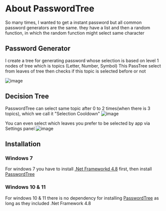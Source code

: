 # About PasswordTree

So many times, I wanted to get a instant password but all common password generators are the same. they have a list and then a random function, in which the random function might select same character

## Password Generator
I create a tree for generating password whose selection is based on level 1 nodes of tree which is topics (Letter, Number, Symbol)
This PassTree select from leaves of tree then checks if this topic is selected before or not

![image](https://github.com/user-attachments/assets/70f115ac-6333-4880-a72e-f072b7d1924c)


## Decision Tree
PasswordTree can select same topic after 0 to 2 times(when there is 3 topics), which we call it "Selection Cooldown"
![image](https://github.com/user-attachments/assets/45a78d72-2f0d-4146-be6b-ea7e81d8f135)

You can even select which leaves you prefer to be selected by app via Settings panel
![image](https://github.com/user-attachments/assets/272a7a6a-a1e8-4787-92f9-d674ae89df12)


## Installation

### Windows 7
For windows 7 you have to install [.Net Frameworkd 4.8](https://dotnet.microsoft.com/en-us/download/dotnet-framework/thank-you/net48-offline-installer) first, then install [PasswordTree](https://github.com/PasswordTree/PasswordTree/releases/tag/releases)

### Windows 10 & 11
For windows 10 & 11 there is no dependency for installing [PasswordTree](https://github.com/PasswordTree/PasswordTree/releases) as long as they included .Net Framework 4.8
